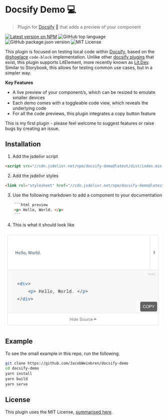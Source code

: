 # Docsify Demo 💻
> Plugin for [Docsify](https://docsify.js.org/#/) 📘 that adds a preview of your component
> 
[![Latest version on NPM](https://img.shields.io/npm/v/docsify-demo?color=blue&label=docsify-demo)](https://www.npmjs.com/package/docsify-demo)
![GitHub top language](https://img.shields.io/github/languages/top/JacobWeinbren/docsify-demo)
![GitHub package.json version](https://img.shields.io/github/package-json/v/JacobWeinbren/docsify-demo)
![MIT License](https://img.shields.io/github/license/JacobWeinbren/docsify-demo?color=blue)

This plugin is focused on testing local code within [Docsify](https://docsify.js.org/#/), based on the [@shoelace](https://github.com/shoelace-style/shoelace) `code-block` implementation. Unlike other [docsify plugins](https://docsify.js.org/#/plugins) that exist, this plugin supports LitElement, more recently known as [Lit.Dev](https://lit.dev/). Similar to Storybook, this allows for testing common use cases, but in a simpler way.

**Key Features**
- A live preview of your component/s, which can be resized to emulate smaller devices
- Each demo comes with a toggleable code view, which reveals the underlying code
- For all the code previews, this plugin integrates a copy button feature

This is my first plugin - please feel welcome to suggest features or raise bugs by creating an issue.

## Installation

1. Add the jsdelivr script
```html
<script src="//cdn.jsdelivr.net/npm/docsify-demo@latest/dist/index.min.js"></script>
```

2. Add the jsdelivr styles
```html
<link rel="stylesheet" href="//cdn.jsdelivr.net/npm/docsify-demo@latest/dist/index.min.css">
```

3. Use the following markdown to add a component to your documentation
```html
    ```html preview
    <p> Hello, World. </p>
    ```
```

4. This is what it should look like

<img src="screenshot.png" width="500px" alt="Demo Screenshot, showing a toggle bar, reveal button and preview box" />

## Example

To see the small example in this repo, run the following.

```bash
git clone https://github.com/JacobWeinbren/docsify-demo
cd docsify-demo
yarn install
yarn build
yarn serve
```

## License

This plugin uses the MIT License, [summarised here](https://tldrlegal.com/license/mit-license).

